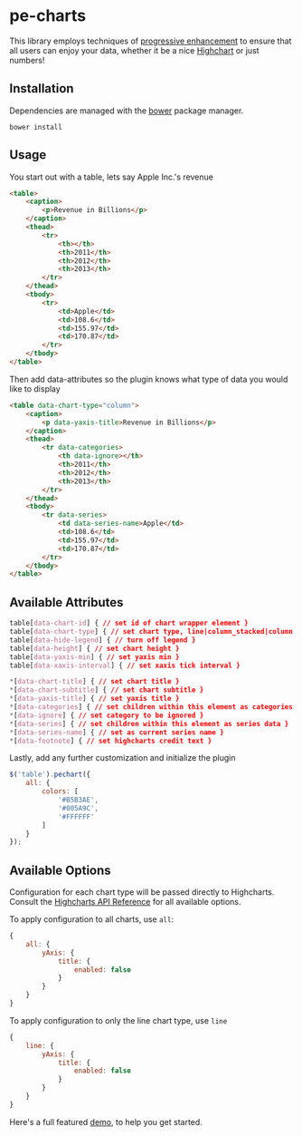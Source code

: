 # pe-charts

This library employs techniques of [progressive enhancement](http://alistapart.com/article/understandingprogressiveenhancement) to ensure that all users can enjoy your data, whether it be a nice [Highchart](http://www.highcharts.com/) or just numbers!

## Installation

Dependencies are managed with the [bower](http://bower.io/) package manager.

```
bower install
```

## Usage

You start out with a table, lets say Apple Inc.'s revenue

```html
<table>
	<caption>
		<p>Revenue in Billions</p>
	</caption>
	<thead>
		<tr>
			<th></th>
			<th>2011</th>
			<th>2012</th>
			<th>2013</th>
		</tr>
	</thead>
	<tbody>
		<tr>
			<td>Apple</td>
			<td>108.6</td>
			<td>155.97</td>
			<td>170.87</td>
		</tr>
	</tbody>
</table>
```

Then add data-attributes so the plugin knows what type of data you would like to display

```html
<table data-chart-type="column">
	<caption>
		<p data-yaxis-title>Revenue in Billions</p>
	</caption>
	<thead>
		<tr data-categories>
			<th data-ignore></th>
			<th>2011</th>
			<th>2012</th>
			<th>2013</th>
		</tr>
	</thead>
	<tbody>
		<tr data-series>
			<td data-series-name>Apple</td>
			<td>108.6</td>
			<td>155.97</td>
			<td>170.87</td>
		</tr>
	</tbody>
</table>
```

## Available Attributes

```css
table[data-chart-id] { // set id of chart wrapper element }
table[data-chart-type] { // set chart type, line|column_stacked|column|bar|pie }
table[data-hide-legend] { // turn off legend }
table[data-height] { // set chart height }
table[data-yaxis-min] { // set yaxis min }
table[data-xaxis-interval] { // set xaxis tick interval }

*[data-chart-title] { // set chart title }
*[data-chart-subtitle] { // set chart subtitle }
*[data-yaxis-title] { // set yaxis title }
*[data-categories] { // set children within this element as categories }
*[data-ignore] { // set category to be ignored }
*[data-series] { // set children within this element as series data }
*[data-series-name] { // set as current series name }
*[data-footnote] { // set highcharts credit text }
```  

Lastly, add any further customization and initialize the plugin

```js
$('table').pechart({
	all: {
		colors: [
			'#B5B3AE',
			'#005A9C',
			'#FFFFFF'
		]
	}
});
```

## Available Options

Configuration for each chart type will be passed directly to Highcharts.  Consult the [Highcharts API Reference](http://api.highcharts.com/highcharts) for all available options.

To apply configuration to all charts, use `all`:

```js
{
	all: {
		yAxis: {
			title: {
				enabled: false
			}
		}
	}
}
```

To apply configuration to only the line chart type, use `line`

```js
{
	line: {
		yAxis: {
			title: {
				enabled: false
			}
		}
	}
}
```

Here's a full featured [demo](examples/apple_revenue.html), to help you get started.
